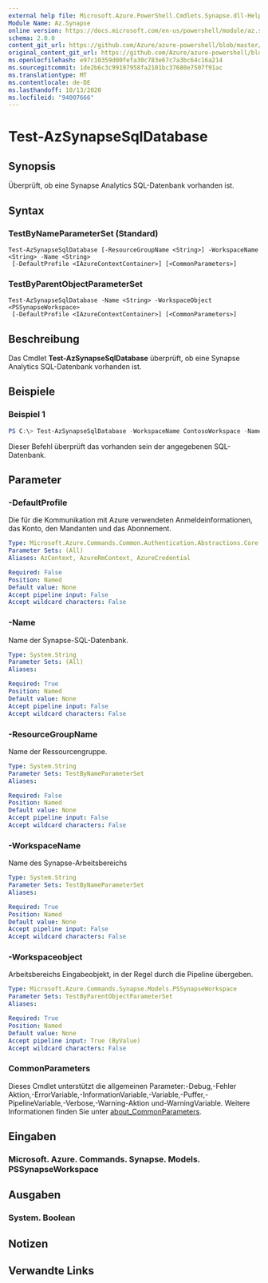 ```yaml
---
external help file: Microsoft.Azure.PowerShell.Cmdlets.Synapse.dll-Help.xml
Module Name: Az.Synapse
online version: https://docs.microsoft.com/en-us/powershell/module/az.synapse/test-azsynapsesqldatabase
schema: 2.0.0
content_git_url: https://github.com/Azure/azure-powershell/blob/master/src/Synapse/Synapse/help/Test-AzSynapseSqlDatabase.md
original_content_git_url: https://github.com/Azure/azure-powershell/blob/master/src/Synapse/Synapse/help/Test-AzSynapseSqlDatabase.md
ms.openlocfilehash: e97c10359d00fefa30c783e67c7a3bc64c16a214
ms.sourcegitcommit: 1de2b6c3c99197958fa2101bc37680e7507f91ac
ms.translationtype: MT
ms.contentlocale: de-DE
ms.lasthandoff: 10/13/2020
ms.locfileid: "94007666"
---
```

# Test-AzSynapseSqlDatabase

## Synopsis
Überprüft, ob eine Synapse Analytics SQL-Datenbank vorhanden ist.

## Syntax

### TestByNameParameterSet (Standard)
```
Test-AzSynapseSqlDatabase [-ResourceGroupName <String>] -WorkspaceName <String> -Name <String>
 [-DefaultProfile <IAzureContextContainer>] [<CommonParameters>]
```

### TestByParentObjectParameterSet
```
Test-AzSynapseSqlDatabase -Name <String> -WorkspaceObject <PSSynapseWorkspace>
 [-DefaultProfile <IAzureContextContainer>] [<CommonParameters>]
```

## Beschreibung
Das Cmdlet **Test-AzSynapseSqlDatabase** überprüft, ob eine Synapse Analytics SQL-Datenbank vorhanden ist.

## Beispiele

### Beispiel 1
```powershell
PS C:\> Test-AzSynapseSqlDatabase -WorkspaceName ContosoWorkspace -Name ContosoSqlDatabase
```

Dieser Befehl überprüft das vorhanden sein der angegebenen SQL-Datenbank.

## Parameter

### -DefaultProfile
Die für die Kommunikation mit Azure verwendeten Anmeldeinformationen, das Konto, den Mandanten und das Abonnement.

```yaml
Type: Microsoft.Azure.Commands.Common.Authentication.Abstractions.Core.IAzureContextContainer
Parameter Sets: (All)
Aliases: AzContext, AzureRmContext, AzureCredential

Required: False
Position: Named
Default value: None
Accept pipeline input: False
Accept wildcard characters: False
```

### -Name
Name der Synapse-SQL-Datenbank.

```yaml
Type: System.String
Parameter Sets: (All)
Aliases:

Required: True
Position: Named
Default value: None
Accept pipeline input: False
Accept wildcard characters: False
```

### -ResourceGroupName
Name der Ressourcengruppe.

```yaml
Type: System.String
Parameter Sets: TestByNameParameterSet
Aliases:

Required: False
Position: Named
Default value: None
Accept pipeline input: False
Accept wildcard characters: False
```

### -WorkspaceName
Name des Synapse-Arbeitsbereichs

```yaml
Type: System.String
Parameter Sets: TestByNameParameterSet
Aliases:

Required: True
Position: Named
Default value: None
Accept pipeline input: False
Accept wildcard characters: False
```

### -Workspaceobject
Arbeitsbereichs Eingabeobjekt, in der Regel durch die Pipeline übergeben.

```yaml
Type: Microsoft.Azure.Commands.Synapse.Models.PSSynapseWorkspace
Parameter Sets: TestByParentObjectParameterSet
Aliases:

Required: True
Position: Named
Default value: None
Accept pipeline input: True (ByValue)
Accept wildcard characters: False
```

### CommonParameters
Dieses Cmdlet unterstützt die allgemeinen Parameter:-Debug,-Fehler Aktion,-ErrorVariable,-InformationVariable,-Variable,-Puffer,-PipelineVariable,-Verbose,-Warning-Aktion und-WarningVariable. Weitere Informationen finden Sie unter [about_CommonParameters](http://go.microsoft.com/fwlink/?LinkID=113216).

## Eingaben

### Microsoft. Azure. Commands. Synapse. Models. PSSynapseWorkspace

## Ausgaben

### System. Boolean

## Notizen

## Verwandte Links
